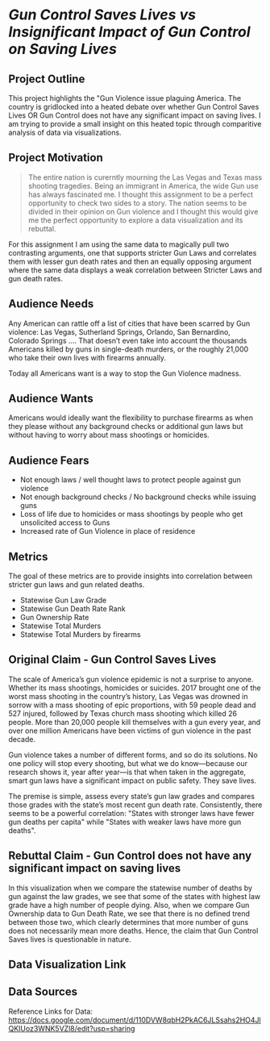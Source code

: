 # *Gun Control Saves Lives  vs  Insignificant Impact of Gun Control on Saving Lives*

## Project Outline 

This project highlights the "Gun Violence issue plaguing America. The country is gridlocked into a heated debate over whether Gun Control Saves Lives OR Gun Control does not have any significant impact on saving lives. I am trying to provide a small insight on this heated topic through comparitive analysis of data via visualizations. 

## Project Motivation

> The entire nation is curerntly mourning the Las Vegas and Texas mass shooting tragedies. Being an immigrant in America, the wide Gun use has always fascinated me. I thought this assignment to be a perfect opportunity to check two sides to a story. The nation seems to be divided in their opinion on Gun violence and I thought this would give me the perfect opportunity to explore a data visualization and its rebuttal.

For this assignment I am using the same data to magically pull two contrasting arguments, one that supports stricter Gun Laws and correlates them with lesser gun death rates and then an equally opposing argument where the same data displays a weak correlation between Stricter Laws and gun death rates.

## Audience Needs

Any American can rattle off a list of cities that have been scarred by Gun violence: Las Vegas, Sutherland Springs, Orlando, San Bernardino, Colorado Springs …. That doesn’t even take into account the thousands Americans killed by guns in single-death murders, or the roughly 21,000 who take their own lives with firearms annually.

Today all Americans want is a way to stop the Gun Violence madness.

## Audience Wants

Americans would ideally want the flexibility to purchase firearms as when they please without any background checks or additional gun laws but without having to worry about mass shootings or homicides.

## Audience Fears

- Not enough laws / well thought laws to protect people against gun violence 
- Not enough background checks / No background checks while issuing guns
- Loss of life due to homicides or mass shootings by people who get unsolicited access to Guns
- Increased rate of Gun Violence in place of residence

## Metrics

The goal of these metrics are to provide insights into correlation between stricter gun laws and gun related deaths.

- Statewise Gun Law Grade 
- Statewise Gun Death Rate Rank
- Gun Ownership Rate
- Statewise Total Murders
- Statewise Total Murders by firearms

## Original Claim - Gun Control Saves Lives

The scale of America’s gun violence epidemic is not a surprise to anyone. Whether its mass shootings, homicides or suicides. 2017 brought one of the worst mass shooting in the country’s history, Las Vegas was drowned in sorrow with a mass shooting of epic proportions, with 59 people dead and 527 injured, followed by Texas church mass shooting which killed 26 people. More than 20,000 people kill themselves with a gun every year, and over one million Americans have been victims of gun violence in the past decade.

Gun violence takes a number of different forms, and so do its solutions. No one policy will stop every shooting, but what we do know—because our research shows it, year after year—is that when taken in the aggregate, smart gun laws have a significant impact on public safety. They save lives.

The premise is simple, assess every state’s gun law grades and compares those grades with the state’s most recent gun death rate. Consistently, there seems to be a powerful correlation: "States with stronger laws have fewer gun deaths per capita" while "States with weaker laws have more gun deaths". 

## Rebuttal Claim - Gun Control does not have any significant impact on saving lives

In this visualization when we compare the statewise number of deaths by gun against the law grades, we see that some of the states with highest law grade have a high number of people dying.
Also, when we compare Gun Ownership data to Gun Death Rate, we see that there is no defined trend between those two, which clearly determines that more number of guns does not necessarily mean more deaths.
Hence, the claim that Gun Control Saves lives is questionable in nature.

## Data Visualization Link

## Data Sources

Reference Links for Data: 
https://docs.google.com/document/d/110DVW8qbH2PkAC6JLSsahs2HO4JlQKIUoz3WNK5VZl8/edit?usp=sharing
